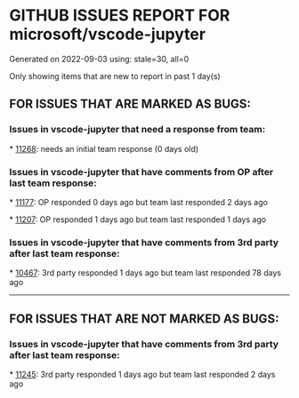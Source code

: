 
# GITHUB ISSUES REPORT FOR microsoft/vscode-jupyter


Generated on 2022-09-03 using: stale=30, all=0


Only showing items that are new to report in past 1 day(s)


## FOR ISSUES THAT ARE MARKED AS BUGS:


### Issues in vscode-jupyter that need a response from team:


\* [11268](https://github.com/microsoft/vscode-jupyter/issues/11268 "Interactive Window can't connect to the conda environment after the latest update"): needs an initial team response (0 days old)

### Issues in vscode-jupyter that have comments from OP after last team response:


\* [11177](https://github.com/microsoft/vscode-jupyter/issues/11177 "Jupyter processes persist after closing VS-Code on Remote SSH"): OP responded 0 days ago but team last responded 2 days ago

\* [11207](https://github.com/microsoft/vscode-jupyter/issues/11207 "Jupyter fails to activate conda environment on remote SSH"): OP responded 1 days ago but team last responded 1 days ago

### Issues in vscode-jupyter that have comments from 3rd party after last team response:


\* [10467](https://github.com/microsoft/vscode-jupyter/issues/10467 "Truncated stacktraces illegible in text editor"): 3rd party responded 1 days ago but team last responded 78 days ago

---

## FOR ISSUES THAT ARE NOT MARKED AS BUGS:


### Issues in vscode-jupyter that have comments from 3rd party after last team response:


\* [11245](https://github.com/microsoft/vscode-jupyter/issues/11245 "Flaky run by line test"): 3rd party responded 1 days ago but team last responded 2 days ago
